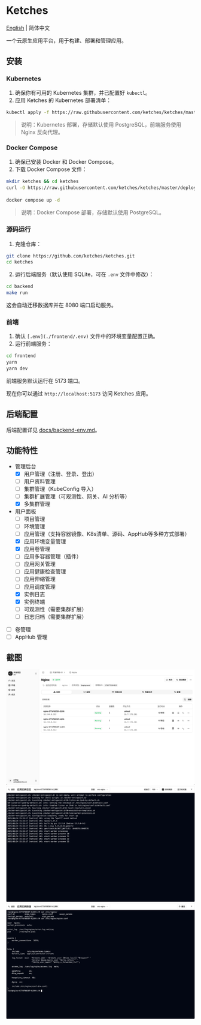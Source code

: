 # Ketches

[English](./README.md) | 简体中文

一个云原生应用平台，用于构建、部署和管理应用。

## 安装

### Kubernetes

1. 确保你有可用的 Kubernetes 集群，并已配置好 `kubectl`。
2. 应用 Ketches 的 Kubernetes 部署清单：

```bash
kubectl apply -f https://raw.githubusercontent.com/ketches/ketches/master/deploy/kubernetes/manifests.yaml
```

> 说明：Kubernetes 部署，存储默认使用 PostgreSQL，前端服务使用 Nginx 反向代理。

### Docker Compose

1. 确保已安装 Docker 和 Docker Compose。
2. 下载 Docker Compose 文件：

```bash
mkdir ketches && cd ketches
curl -O https://raw.githubusercontent.com/ketches/ketches/master/deploy/docker-compose/docker-compose.yaml

docker compose up -d
```

> 说明：Docker Compose 部署，存储默认使用 PostgreSQL。

### 源码运行

1. 克隆仓库：

```bash
git clone https://github.com/ketches/ketches.git
cd ketches
```

2. 运行后端服务（默认使用 SQLite，可在 `.env` 文件中修改）：

```bash
cd backend
make run
```

这会自动迁移数据库并在 8080 端口启动服务。

### 前端

1. 确认 `[.env](./frontend/.env)` 文件中的环境变量配置正确。
2. 运行前端服务：

```bash
cd frontend
yarn
yarn dev
```

前端服务默认运行在 5173 端口。

现在你可以通过 `http://localhost:5173` 访问 Ketches 应用。

## 后端配置

后端配置详见 [docs/backend-env.md](./docs/zh_CN/backend-env.md)。

## 功能特性

- 管理后台
  - [x] 用户管理（注册、登录、登出）
  - [ ] 用户资料管理
  - [ ] 集群管理（KubeConfig 导入）
  - [ ] 集群扩展管理（可观测性、网关、AI 分析等）
  - [x] 多集群管理
- 用户面板
  - [ ] 项目管理
  - [ ] 环境管理
  - [ ] 应用管理（支持容器镜像、K8s清单、源码、AppHub等多种方式部署）
  - [x] 应用环境变量管理
  - [x] 应用卷管理
  - [ ] 应用多容器管理（插件）
  - [ ] 应用网关管理
  - [ ] 应用健康检查管理
  - [ ] 应用伸缩管理
  - [ ] 应用调度管理
  - [x] 实例日志
  - [x] 实例终端
  - [ ] 可观测性（需要集群扩展）
  - [ ] 日志归档（需要集群扩展）
- [ ] 卷管理
- [ ] AppHub 管理

## 截图

![应用页面](docs/images/app-page.png)
![实例日志](docs/images/app-instance-logs.png)
![实例终端](docs/images/app-instance-terminal.png)
